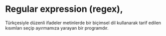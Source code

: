 # Regular expression (regex),
 Türkçesiyle düzenli ifadeler metinlerde bir biçimsel dil kullanarak tarif edilen kısımları seçip ayırmamıza yarayan bir programdır.

```php

```
